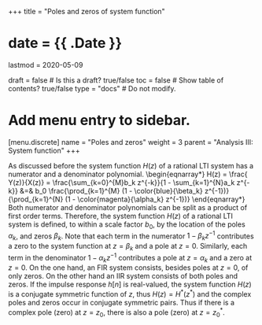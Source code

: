 +++
title = "Poles and zeros of system function"

# date = {{ .Date }}
lastmod = 2020-05-09

draft = false  # Is this a draft? true/false
toc = false  # Show table of contents? true/false
type = "docs"  # Do not modify.

# Add menu entry to sidebar.
[menu.discrete]
  name = "Poles and zeros"
  weight = 3
  parent = "Analysis III: System function"
+++

As discussed before the system function $H(z)$ of a rational LTI system has a numerator and a denominator polynomial.
\begin{eqnarray*}
H(z) = \frac{ Y(z)}{X(z)} =
\frac{\sum_{k=0}^{M}b_k z^{-k}}{1 - \sum_{k=1}^{N}a_k z^{-k}}
&=&
b_0 \frac{\prod_{k=1}^{M} (1 - \color{blue}{\beta_k} z^{-1})}{\prod_{k=1}^{N} (1 - \color{magenta}{\alpha_k} z^{-1})}
\end{eqnarray*}
Both numerator and denominator polynomials can be split as a product of first order terms. Therefore, the system function $H(z)$ of a rational LTI system is defined, to within a scale factor $b_0$, by the location of the poles $\alpha_k$, and zeros $\beta_k$.
Note that each term in the numerator $1-\beta_k z^{-1}$ contributes a zero to the system function at $z=\beta_k$ and a pole at $z=0$. Similarly, each term in the denominator $1- \alpha_k z^{-1}$ contributes a pole at $z=\alpha_k$ and a zero at $z=0$.  On the one hand, an FIR system consists, besides poles at $z=0$, of only zeros. On the other hand an IIR system consists of both poles and zeros.  If the impulse response $h[n]$ is real-valued, the system function $H(z)$ is a conjugate symmetric function of $z$, thus $H(z)=H^\ast(z^\ast)$ and the complex poles and zeros occur in conjugate symmetric pairs. Thus if there is a complex pole (zero) at $z=z_0$, there is also a pole (zero) at $z=z^\ast_0$.
